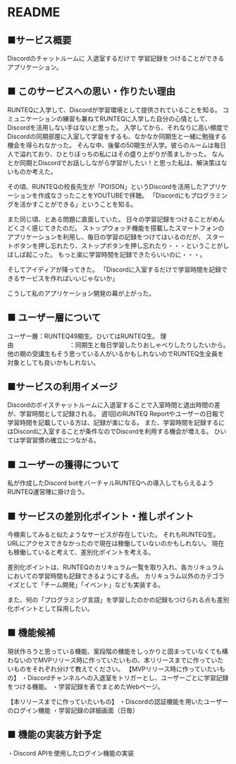 # README

## ■サービス概要

Discordのチャットルームに
入退室するだけで
学習記録をつけることができるアプリケーション。


## ■ このサービスへの思い・作りたい理由
RUNTEQに入学して、Discordが学習環境として提供されていることを知る。
コミュニケーションの練習も兼ねてRUNTEQに入学した自分の心情として、Discordを活用しない手はないと思った。
入学してから、それなりに高い頻度でDiscordの同期部屋に入室して学習をするも、なかなか同期生と一緒に勉強する機会を得られなかった。
そんな中、後輩の50期生が入学。彼らのルームは毎日人で溢れており、ひとりぼっちの私にはその盛り上がりが羨ましかった。
なんとか同期とDiscordでお話ししながら学習がしたい！と思った私は、解決策はないものか考えた。

その頃、RUNTEQの校長先生が「POISON」というDiscordを活用したアプリケーションを作成なさったことをYOUTUBEで拝聴。
「Discordにもプログラミングを活かすことができる」ということを知る。

また同じ頃、とある問題に直面していた。
日々の学習記録をつけることがめんどくさく感じてきたのだ。
ストップウォッチ機能を搭載したスマートフォンのアプリケーションを利用し、毎日の学習の記録をつけてはいるのだが、
スタートボタンを押し忘れたり、ストップボタンを押し忘れたり・・・ということがしばしば起こった。
もっと楽に学習時間を記録できたらいいのに・・・。

そしてアイディアが降ってきた。
「Discordに入室するだけで学習時間を記録できるサービスを作ればいいじゃないか」

こうして私のアプリケーション開発の幕が上がった。


## ■ ユーザー層について
ユーザー層：RUNTEQ49期生。ひいてはRUNTEQ生。
理由　　　　　　　　　：同期生と毎日学習したりおしゃべりしたりしたいから。　
　　　　　　　　　　　　　　　　　他の期の受講生もそう思っている人がいるかもしれないのでRUNTEQ生全員を対象としても良いかもしれない。


## ■サービスの利用イメージ
Discordのボイスチャットルームに入退室することで入室時間と退出時間の差が、学習時間として記録される。
週1回のRUNTEQ Reportやユーザーの日報で学習時間を記載している方は、記録が楽になる。
また、学習時間を記録するにはDiscordに入室することが条件なのでDiscordを利用する機会が増える。
ひいては学習習慣の確立につながる。


## ■ ユーザーの獲得について
私が作成したDiscord botをバーチャルRUNTEQへの導入してもらえるようRUNTEQ運営陣に掛け合う。


## ■ サービスの差別化ポイント・推しポイント
今検索してみると似たようなサービスが存在していた。
それもRUNTEQ生。
URLにアクセスできなかったので現在は稼働していないのかもしれない。
現在も稼働していると考えて、差別化ポイントを考える。

差別化ポイントは、RUNTEQのカリキュラム一覧を取り入れ、各カリキュラムにおいての学習時間も記録できるようにする点。
カリキュラム以外のカテゴライズとして「チーム開発」「イベント」なども実装する。

また、何の「プログラミング言語」を学習したのかの記録もつけられる点も差別化ポイントとして採用したい。


## ■ 機能候補
現状作ろうと思っている機能、案段階の機能をしっかりと固まっていなくても構わないのでMVPリリース時に作っていたいもの、本リリースまでに作っていたいものをそれぞれ分けて教えてください。
【MVPリリース時に作っていたいもの】
・Discordチャンネルへの入退室をトリガーとし、ユーザーごとに学習記録をつける機能。
・学習記録を表でまとめたWebページ。

【本リリースまでに作っていたいもの】
・Discordの認証機能を用いたユーザーのログイン機能
・学習記録の詳細画面（日毎）


## ■ 機能の実装方針予定
・Discord APIを使用したログイン機能の実装

